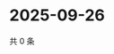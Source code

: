 # 2025-09-26

共 0 条

<!-- BEGIN ZHIHUQUESTIONS -->
<!-- 最后更新时间 Fri Sep 26 2025 19:09:23 GMT+0800 (China Standard Time) -->

<!-- END ZHIHUQUESTIONS -->
